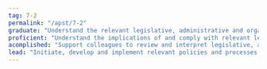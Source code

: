 ```yaml
---
tag: 7-2
permalink: "/apst/7-2"
graduate: "Understand the relevant legislative, administrative and organisational policies and processes required for teachers according to school stage."
proficient: "Understand the implications of and comply with relevant legislative, administrative, organisational and professional requirements, policies and processes."
acomplished: "Support colleagues to review and interpret legislative, administrative, and organisational requirements, policies and processes."
lead: "Initiate, develop and implement relevant policies and processes to support colleagues’ compliance with and understanding of existing and new legislative, administrative, organisational and professional responsibilities."
---
```

